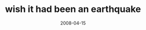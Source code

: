 ---
layout: base.njk
title : 'wish it had been an earthquake' 
view_title : 'wish it had been an earthquake' 
year : '2008' 
date : '2008-04-15' 
img_file : '/drawing/wishithadbeenanearthquake.png' 
html_file : 'wishithadbeenanearthquake' 
next_html : 'doyouremember2.html' 
year_order : '163' 
permalink : "title/{{html_file}}.html"
---